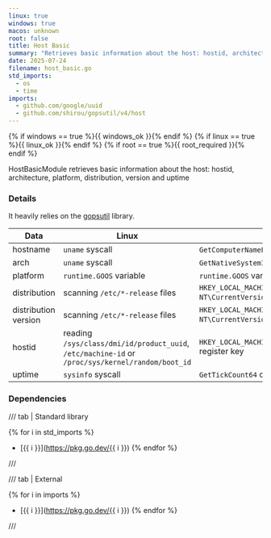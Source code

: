 ```yaml
---
linux: true
windows: true
macos: unknown
root: false
title: Host Basic
summary: "Retrieves basic information about the host: hostid, architecture, platform, distribution, version and uptime"
date: 2025-07-24
filename: host_basic.go
std_imports:
  - os
  - time
imports:
  - github.com/google/uuid
  - github.com/shirou/gopsutil/v4/host
---
```


{% if windows == true %}{{ windows_ok }}{% endif %}
{% if linux == true %}{{ linux_ok }}{% endif %}
{% if root == true %}{{ root_required }}{% endif %}

HostBasicModule retrieves basic information about the host: hostid, architecture, platform, distribution, version and uptime

### Details


It heavily relies on the [gopsutil](https://github.com/shirou/gopsutil/) library.

 | Data                 | Linux                           | Windows                    |
 |----------------------|---------------------------------|----------------------------|
 | hostname             | `uname` syscall                 | `GetComputerNameExW` call  |
 | arch                 | `uname` syscall                 | `GetNativeSystemInfo` call |
 | platform             | `runtime.GOOS` variable         | `runtime.GOOS` variable    |
 | distribution         | scanning `/etc/*-release` files | `HKEY_LOCAL_MACHINE\SOFTWARE\Microsoft\Windows NT\CurrentVersion*` register keys |
 | distribution version | scanning `/etc/*-release` files | `HKEY_LOCAL_MACHINE\SOFTWARE\Microsoft\Windows NT\CurrentVersion*` register keys |
 | hostid               | reading `/sys/class/dmi/id/product_uuid`, `/etc/machine-id` or `/proc/sys/kernel/random/boot_id` | `HKEY_LOCAL_MACHINE\SOFTWARE\Microsoft\Cryptography\MachineGuid` register key |
 | uptime               | `sysinfo` syscall               | `GetTickCount64` call      |

### Dependencies

/// tab | Standard library

{% for i in std_imports %}
- [{{ i }}](https://pkg.go.dev/{{ i }})
{% endfor %}

///

/// tab | External

{% for i in imports %}
- [{{ i }}](https://pkg.go.dev/{{ i }})
{% endfor %}

///
